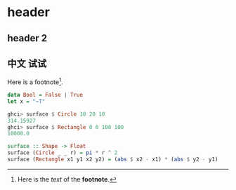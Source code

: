

# header

## header 2


## 中文 试试

Here is a footnote[^footnote].

  [^footnote]: Here is the *text* of the **footnote**.


```haskell
data Bool = False | True
let x = "~T"
```

```haskell
ghci> surface $ Circle 10 20 10
314.15927
ghci> surface $ Rectangle 0 0 100 100
10000.0
```

```haskell
surface :: Shape -> Float
surface (Circle _ _ r) = pi * r ^ 2
surface (Rectangle x1 y1 x2 y2) = (abs $ x2 - x1) * (abs $ y2 - y1)
```

